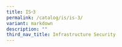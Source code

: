 ```yaml
---
title: IS᠆3
permalink: /catalog/is/is-3/
variant: markdown
description: ""
third_nav_title: Infrastructure Security
---
```


